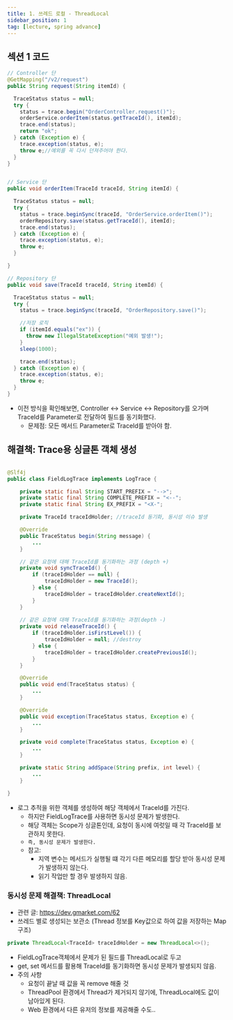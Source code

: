 ```yaml
---
title: 1. 쓰레드 로컬 - ThreadLocal
sidebar_position: 1
tag: [lecture, spring advance]
---
```

## 섹션 1 코드
```java
// Controller 단
@GetMapping("/v2/request")
public String request(String itemId) {

  TraceStatus status = null;
  try {
    status = trace.begin("OrderController.request()");
    orderService.orderItem(status.getTraceId(), itemId);
    trace.end(status);
    return "ok";
  } catch (Exception e) {
    trace.exception(status, e);
    throw e;//예외를 꼭 다시 던져주어야 한다.
  }
}


// Service 단
public void orderItem(TraceId traceId, String itemId) {

  TraceStatus status = null;
  try {
    status = trace.beginSync(traceId, "OrderService.orderItem()");
    orderRepository.save(status.getTraceId(), itemId);
    trace.end(status);
  } catch (Exception e) {
    trace.exception(status, e);
    throw e;
  }

}

// Repository 단
public void save(TraceId traceId, String itemId) {

  TraceStatus status = null;
  try {
    status = trace.beginSync(traceId, "OrderRepository.save()");

    //저장 로직
    if (itemId.equals("ex")) {
      throw new IllegalStateException("예외 발생!");
    }
    sleep(1000);

    trace.end(status);
  } catch (Exception e) {
    trace.exception(status, e);
    throw e;
  }
}
```
- 이전 방식을 확인해보면, Controller <-> Service <-> Repository를 오가며 TraceId를 Parameter로 전달하여 필드를 동기화했다.
  - 문제점: 모든 메서드 Parameter로 TraceId를 받아야 함.


## 해결책: Trace용 싱글톤 객체 생성
```java

@Slf4j
public class FieldLogTrace implements LogTrace {

    private static final String START_PREFIX = "-->";
    private static final String COMPLETE_PREFIX = "<--";
    private static final String EX_PREFIX = "<X-";

    private TraceId traceIdHolder; //traceId 동기화, 동시성 이슈 발생

    @Override
    public TraceStatus begin(String message) {
        ...
    }

    // 같은 요청에 대해 TraceId를 동기화하는 과정 (depth +)
    private void syncTraceId() {
        if (traceIdHolder == null) {
            traceIdHolder = new TraceId();
        } else {
            traceIdHolder = traceIdHolder.createNextId();
        }
    }
    
    // 같은 요청에 대해 TraceId를 동기화하는 과정(depth -)
    private void releaseTraceId() {
        if (traceIdHolder.isFirstLevel()) {
            traceIdHolder = null; //destroy
        } else {
            traceIdHolder = traceIdHolder.createPreviousId();
        }
    }

    @Override
    public void end(TraceStatus status) {
        ...
    }

    @Override
    public void exception(TraceStatus status, Exception e) {
        ...
    }

    private void complete(TraceStatus status, Exception e) {
        ...
    }

    private static String addSpace(String prefix, int level) {
        ...
    }

}
```
- 로그 추적을 위한 객체를 생성하여 해당 객체에서 TraceId를 가진다.
  - 하지만 FieldLogTrace를 사용하면 동시성 문제가 발생한다.
  - 해당 객체는 Scope가 싱글톤인데, 요청이 동시에 여럿일 때 각 TraceId를 보관하지 못한다.
  - `즉, 동시성 문제가 발생한다.`
  - 참고: 
    - 지역 변수는 메서드가 실행될 떄 각기 다른 메모리를 할당 받아 동시성 문제가 발생하지 않는다.
    - 읽기 작업만 할 경우 발생하지 않음.

### 동시성 문제 해결책: ThreadLocal
- 관련 글: https://dev.gmarket.com/62
- 쓰레드 별로 생성되는 보관소 (Thread 정보를 Key값으로 하여 값을 저장하는 Map 구조)

```java
private ThreadLocal<TraceId> traceIdHolder = new ThreadLocal<>();
```
- FieldLogTrace객체에서 문제가 된 필드를 ThreadLocal로 두고
- get, set 메서드를 활용해 TraceId를 동기화하면 동시성 문제가 발생되지 않음.
- 주의 사항
  - 요청이 끝날 때 값을 꼭 remove 해줄 것
  - ThreadPool 환경에서 Thread가 제거되지 않기에, ThreadLocal에도 값이 남아있게 된다.
  - Web 환경에서 다른 유저의 정보를 제공해줄 수도..

